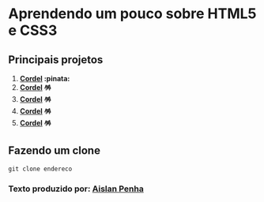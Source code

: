 # Aprendendo um pouco sobre HTML5 e CSS3
## Principais projetos
1. **[Cordel]([https://github.com/AislanPenha](https://aislanpenha.github.io/html5-css3/projeto-cordel/)) :pinata:**
2. **[Cordel](https://github.com/AislanPenha) :pinata:**
3. **[Cordel](https://github.com/AislanPenha) :pinata:**
4. **[Cordel](https://github.com/AislanPenha) :pinata:**
5. **[Cordel](https://github.com/AislanPenha) :pinata:**
## Fazendo um clone
```
git clone endereco
```
### Texto produzido por: [Aislan Penha](https://github.com/AislanPenha)
